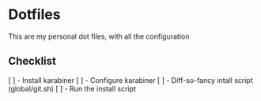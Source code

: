 Dotfiles
========

This are my personal dot files, with all the configuration


## Checklist

[ ] - Install karabiner
[ ] - Configure karabiner
[ ] - Diff-so-fancy intall script (global/git.sh)
[ ] - Run the install  script
